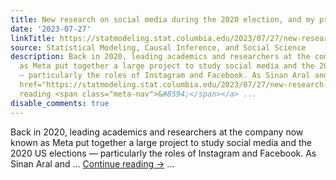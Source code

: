 ```yaml
---
title: New research on social media during the 2020 election, and my predictions
date: '2023-07-27'
linkTitle: https://statmodeling.stat.columbia.edu/2023/07/27/new-research-on-social-media-during-the-2020-election-and-my-predictions/
source: Statistical Modeling, Causal Inference, and Social Science
description: Back in 2020, leading academics and researchers at the company now known
  as Meta put together a large project to study social media and the 2020 US elections
  — particularly the roles of Instagram and Facebook. As Sinan Aral and &#8230; <a
  href="https://statmodeling.stat.columbia.edu/2023/07/27/new-research-on-social-media-during-the-2020-election-and-my-predictions/">Continue
  reading <span class="meta-nav">&#8594;</span></a> ...
disable_comments: true
---
```

Back in 2020, leading academics and researchers at the company now known as Meta put together a large project to study social media and the 2020 US elections — particularly the roles of Instagram and Facebook. As Sinan Aral and &#8230; <a href="https://statmodeling.stat.columbia.edu/2023/07/27/new-research-on-social-media-during-the-2020-election-and-my-predictions/">Continue reading <span class="meta-nav">&#8594;</span></a> ...